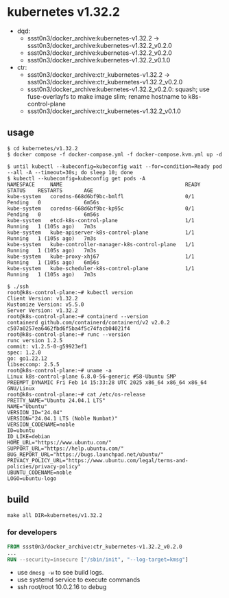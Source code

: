 # kubernetes v1.32.2

* dqd:
  * ssst0n3/docker_archive:kubernetes-v1.32.2 -> ssst0n3/docker_archive:kubernetes-v1.32.2_v0.2.0
  * ssst0n3/docker_archive:kubernetes-v1.32.2_v0.2.0
  * ssst0n3/docker_archive:kubernetes-v1.32.2_v0.1.0
* ctr:
  * ssst0n3/docker_archive:ctr_kubernetes-v1.32.2 -> ssst0n3/docker_archive:ctr_kubernetes-v1.32.2_v0.2.0
  * ssst0n3/docker_archive:kubernetes-v1.32.2_v0.2.0: squash; use fuse-overlayfs to make image slim; rename hostname to k8s-control-plane
  * ssst0n3/docker_archive:ctr_kubernetes-v1.32.2_v0.1.0

## usage

```shell
$ cd kubernetes/v1.32.2
$ docker compose -f docker-compose.yml -f docker-compose.kvm.yml up -d
```

```shell
$ until kubectl --kubeconfig=kubeconfig wait --for=condition=Ready pod --all -A --timeout=30s; do sleep 10; done
$ kubectl --kubeconfig=kubeconfig get pods -A
NAMESPACE     NAME                                        READY   STATUS    RESTARTS       AGE
kube-system   coredns-668d6bf9bc-bmlfl                    0/1     Pending   0              6m56s
kube-system   coredns-668d6bf9bc-kp95c                    0/1     Pending   0              6m56s
kube-system   etcd-k8s-control-plane                      1/1     Running   1 (105s ago)   7m3s
kube-system   kube-apiserver-k8s-control-plane            1/1     Running   1 (105s ago)   7m3s
kube-system   kube-controller-manager-k8s-control-plane   1/1     Running   1 (105s ago)   7m3s
kube-system   kube-proxy-xhj67                            1/1     Running   1 (105s ago)   6m56s
kube-system   kube-scheduler-k8s-control-plane            1/1     Running   1 (105s ago)   7m3s
```

```shell
$ ./ssh
root@k8s-control-plane:~# kubectl version
Client Version: v1.32.2
Kustomize Version: v5.5.0
Server Version: v1.32.2
root@k8s-control-plane:~# containerd --version
containerd github.com/containerd/containerd/v2 v2.0.2 c507a0257ea6462fbd6f5ba4f5c74facb04021f4
root@k8s-control-plane:~# runc --version
runc version 1.2.5
commit: v1.2.5-0-g59923ef1
spec: 1.2.0
go: go1.22.12
libseccomp: 2.5.5
root@k8s-control-plane:~# uname -a
Linux k8s-control-plane 6.8.0-56-generic #58-Ubuntu SMP PREEMPT_DYNAMIC Fri Feb 14 15:33:28 UTC 2025 x86_64 x86_64 x86_64 GNU/Linux
root@k8s-control-plane:~# cat /etc/os-release 
PRETTY_NAME="Ubuntu 24.04.1 LTS"
NAME="Ubuntu"
VERSION_ID="24.04"
VERSION="24.04.1 LTS (Noble Numbat)"
VERSION_CODENAME=noble
ID=ubuntu
ID_LIKE=debian
HOME_URL="https://www.ubuntu.com/"
SUPPORT_URL="https://help.ubuntu.com/"
BUG_REPORT_URL="https://bugs.launchpad.net/ubuntu/"
PRIVACY_POLICY_URL="https://www.ubuntu.com/legal/terms-and-policies/privacy-policy"
UBUNTU_CODENAME=noble
LOGO=ubuntu-logo
```

## build

```shell
make all DIR=kubernetes/v1.32.2
```


### for developers

```dockerfile
FROM ssst0n3/docker_archive:ctr_kubernetes-v1.32.2_v0.2.0
...
RUN --security=insecure ["/sbin/init", "--log-target=kmsg"]
```

* use `dmesg -w` to see build logs.
* use systemd service to execute commands
* ssh root/root 10.0.2.16 to debug